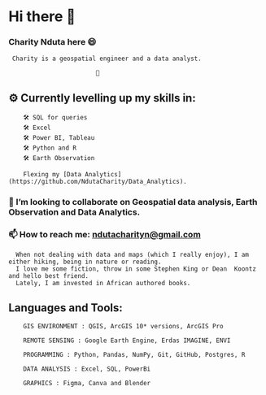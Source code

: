   # Hi there 👋
   ### Charity Nduta here :smile:
     Charity is a geospatial engineer and a data analyst.
                            
                            🌱

  ## ⚙ Currently levelling up my skills in:

        🛠 SQL for queries
        🛠 Excel
        🛠 Power BI, Tableau
        🛠 Python and R
        🛠 Earth Observation
        
        Flexing my [Data Analytics](https://github.com/NdutaCharity/Data_Analytics).

   ### 🤝 I’m looking to collaborate on __Geospatial data analysis, Earth Observation and Data Analytics__.
 
 
   ### 📫 How to reach me: ndutacharityn@gmail.com
 
      When not dealing with data and maps (which I really enjoy), I am either hiking, being in nature or reading.
      I love me some fiction, throw in some Stephen King or Dean  Koontz and hello best friend.
      Lately, I am invested in African authored books.
 


  ## Languages and Tools:
  
        GIS ENVIRONMENT : QGIS, ArcGIS 10* versions, ArcGIS Pro

        REMOTE SENSING : Google Earth Engine, Erdas IMAGINE, ENVI

        PROGRAMMING : Python, Pandas, NumPy, Git, GitHub, Postgres, R

        DATA ANALYSIS : Excel, SQL, PowerBi

        GRAPHICS : Figma, Canva and Blender
